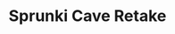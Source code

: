 ---
slug: sprunki-cave-retake-2317
title: Sprunki Cave Retake
description: "Sprunki Cave Retake is an exciting online game. Play for free directly in your browser!"
icon: /images/popular_mods/Sprunki Cave Retake.png
url: https://wowtbc.net/sprunkin/sprunki-cave-retake/index.html
previewImage: /images/popular_mods/Sprunki Cave Retake.png
type: popular mods

# SEO配置
seo:
  title: "Sprunki Cave Retake - Play Free Online Game | Fun Browser Games"
  description: "Sprunki Cave Retake - Play this fun online game for free in your browser. No download required!"
  ogImage: "/images/popular_mods/Sprunki Cave Retake.png"
  keywords: "sprunki-cave-retake-2317, online game, browser game, free game, popular mods game, play online"

videoUrls:
  - https://www.youtube.com/embed/example1
  - https://www.youtube.com/embed/example2

whyPlay:
  title: "Why Play Sprunki Cave Retake?"
  items:
    - "Immersive Gameplay: Sprunki Cave Retake offers an engaging and immersive gaming experience that will keep you entertained for hours"
    - "Challenging Levels: Test your skills with increasingly difficult challenges and obstacles"
    - "Beautiful Graphics: Enjoy stunning visuals and smooth animations that bring the game world to life"
    - "Regular Updates: New content and features are added regularly to keep the game fresh and exciting"
    - "Free to Play: Experience all the fun without spending a penny"
    - "Community Features: Connect with other players, share strategies, and compete for high scores"
    - "Cross-Platform: Play on any device with a web browser, no downloads required"

features:
  title: "Key Features of Sprunki Cave Retake"
  image: "/images/popular_mods/Sprunki Cave Retake.png"
  items:
    - "Intuitive Controls: Easy to learn controls make Sprunki Cave Retake accessible for players of all skill levels"
    - "Multiple Game Modes: Enjoy various gameplay options that provide different challenges and experiences"
    - "Character Customization: Personalize your gaming experience with unique characters and items"
    - "Achievement System: Complete special tasks to earn rewards and recognition"
    - "Leaderboards: Compete with players worldwide and see who can achieve the highest scores"

characteristics:
  title: "Game Characteristics"
  image: "/images/popular_mods/Sprunki Cave Retake.png"
  items:
    - "Genre: Popular mods game with elements of strategy and skill"
    - "Difficulty: Suitable for both casual gamers and those seeking a challenge"
    - "Play Time: Quick sessions or extended gameplay, depending on your preference"
    - "Art Style: Vibrant and engaging visuals that enhance the gaming experience"
    - "Sound Design: Immersive audio that complements the gameplay perfectly"

info: "Sprunki Cave Retake is an exciting online game that offers players a unique and engaging gaming experience. With its intuitive controls, stunning visuals, and challenging gameplay, Sprunki Cave Retake provides hours of entertainment for players of all ages and skill levels. Whether you're looking for a quick gaming session during a break or an extended play session, Sprunki Cave Retake delivers an immersive experience that will keep you coming back for more. The game features multiple levels of increasing difficulty, ensuring that players are constantly challenged as they progress. With regular updates adding new content and features, Sprunki Cave Retake remains fresh and exciting, providing endless entertainment options for its growing community of players."

howToPlayIntro: "Welcome to Sprunki Cave Retake! This guide will walk you through the basics and help you master the game. Whether you're a beginner or looking to improve your skills, these tips and instructions will enhance your gaming experience."

howToPlaySteps:
  - title: "Getting Started"
    description: "Begin your Sprunki Cave Retake adventure by familiarizing yourself with the controls. Use your keyboard or mouse to navigate through the game interface. The tutorial will guide you through the basic mechanics and help you understand the objectives."
  - title: "Understanding the Objectives"
    description: "In Sprunki Cave Retake, your main goal is to progress through levels by completing specific objectives. Each level presents unique challenges that require different strategies and approaches."
  - title: "Mastering the Controls"
    description: "Practice using the controls to improve your precision and reaction time. Sprunki Cave Retake requires quick reflexes and strategic thinking to overcome obstacles and defeat opponents."
  - title: "Utilizing Power-ups"
    description: "Collect power-ups throughout the game to enhance your abilities and overcome difficult challenges. Each power-up offers unique advantages that can be crucial for success."
  - title: "Developing Strategies"
    description: "As you progress in Sprunki Cave Retake, develop effective strategies for different scenarios. Analyze patterns, anticipate challenges, and adapt your approach to maximize your performance."

faq:
  title: "Frequently Asked Questions about Sprunki Cave Retake"
  items:
    - question: "Is Sprunki Cave Retake free to play?"
      answer: "Yes, Sprunki Cave Retake is completely free to play directly in your web browser. No downloads or purchases are required to enjoy the full game experience."
    - question: "Can I play Sprunki Cave Retake on mobile devices?"
      answer: "Yes, Sprunki Cave Retake is optimized for both desktop and mobile play. You can enjoy the game on any device with a web browser and internet connection."
    - question: "Are there any in-game purchases?"
      answer: "While Sprunki Cave Retake is free to play, there may be optional in-game purchases available for cosmetic items or additional features that don't affect core gameplay."
    - question: "How often is Sprunki Cave Retake updated?"
      answer: "The developers regularly update Sprunki Cave Retake with new content, features, and improvements based on player feedback and game performance."
    - question: "Can I play Sprunki Cave Retake offline?"
      answer: "Currently, Sprunki Cave Retake requires an internet connection to play as it's a browser-based online game."
    - question: "Is Sprunki Cave Retake suitable for children?"
      answer: "Yes, Sprunki Cave Retake is designed to be family-friendly and suitable for players of all ages."
    - question: "How do I report bugs or issues?"
      answer: "If you encounter any problems while playing Sprunki Cave Retake, you can report them through the game's support page or contact the developers directly through their website."
    - question: "Still Have Questions?"
      answer: "If you have additional questions about Sprunki Cave Retake that aren't covered in this FAQ, please visit our support center or contact our customer service team for assistance."
---